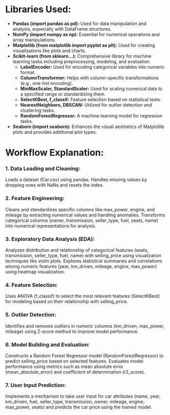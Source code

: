 # Libraries Used:
* **Pandas (import pandas as pd):** Used for data manipulation and analysis, especially with DataFrame structures.
*  **NumPy (import numpy as np):** Essential for numerical operations and array manipulations.
* **Matplotlib (from matplotlib import pyplot as plt):** Used for creating visualizations like plots and charts.
* **Scikit-learn (from sklearn...):** Comprehensive library for machine learning tasks including preprocessing, modeling, and evaluation.
    * **LabelEncoder:** Used for encoding categorical variables into numeric format.
    * **ColumnTransformer:** Helps with column-specific transformations (e.g., one-hot encoding).
    * **MinMaxScaler, StandardScaler:** Used for scaling numerical data to a specified range or standardizing them.
    * **SelectKBest, f_classif:** Feature selection based on statistical tests.
    * **NearestNeighbors, DBSCAN:** Utilized for outlier detection and clustering tasks.
    * **RandomForestRegressor:** A machine learning model for regression tasks.
* **Seaborn (import seaborn):** Enhances the visual aesthetics of Matplotlib plots and provides additional plot types.



# Workflow Explanation:
### 1. Data Loading and Cleaning:
Loads a dataset (Car.csv) using pandas.
Handles missing values by dropping rows with NaNs and resets the index.
### 2. Feature Engineering:
Cleans and standardizes specific columns like max_power, engine, and mileage by extracting numerical values and handling anomalies.
Transforms categorical columns (owner, transmission, seller_type, fuel, seats, name) into numerical representations for analysis.
### 3. Exploratory Data Analysis (EDA):
Analyzes distribution and relationship of categorical features (seats, transmission, seller_type, fuel, name) with selling_price using visualization techniques like violin plots.
Explores statistical summaries and correlations among numeric features (year, km_driven, mileage, engine, max_power) using heatmap visualization.
### 4. Feature Selection:
Uses ANOVA (f_classif) to select the most relevant features (SelectKBest) for modeling based on their relationship with selling_price.
### 5. Outlier Detection:
Identifies and removes outliers in numeric columns (km_driven, max_power, mileage) using Z-score method to improve model performance.
### 6. Model Building and Evaluation:
Constructs a Random Forest Regressor model (RandomForestRegressor) to predict selling_price based on selected features.
Evaluates model performance using metrics such as mean absolute error (mean_absolute_error) and coefficient of determination (r2_score).
### 7. User Input Prediction:
Implements a mechanism to take user input for car attributes (name, year, km_driven, fuel, seller_type, transmission, owner, mileage, engine, max_power, seats) and predicts the car price using the trained model.

